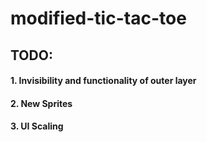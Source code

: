 # modified-tic-tac-toe


## TODO:
#### 1. Invisibility and functionality of outer layer
#### 2. New Sprites
#### 3. UI Scaling